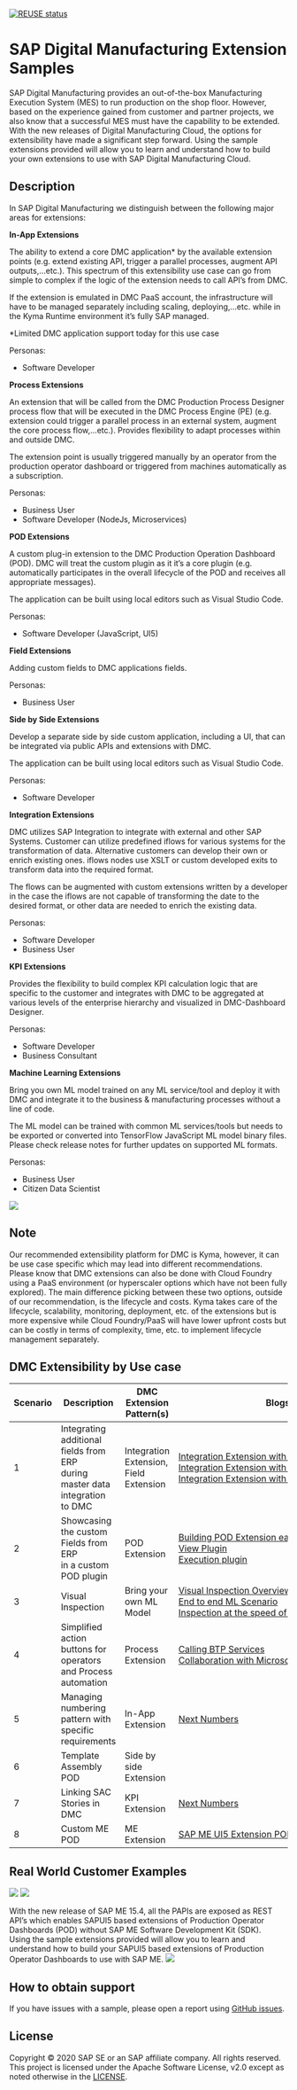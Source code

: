 [![REUSE status](https://api.reuse.software/badge/github.com/SAP-samples/digital-manufacturing-extension-samples)](https://api.reuse.software/info/github.com/SAP-samples/digital-manufacturing-extension-samples)

# SAP Digital Manufacturing Extension Samples
SAP Digital Manufacturing provides an out-of-the-box Manufacturing Execution System (MES) to run production on the shop floor. However, based on the experience gained from customer and partner projects, we also know that a successful MES must have the capability to be extended. With the new releases of Digital Manufacturing Cloud, the options for extensibility have made a significant step forward. Using the sample extensions provided will allow you to learn and understand how to build your own extensions to use with SAP Digital Manufacturing Cloud.

## Description
In SAP Digital Manufacturing we distinguish between the following major areas for extensions:

**In-App Extensions**

The ability to extend a core DMC application* by the available extension points (e.g. extend existing API, trigger a parallel processes, augment API outputs,…etc.). This spectrum of this extensibility use case can go from simple to complex if the logic of the extension needs to call API’s from DMC. 

If the extension is emulated in DMC PaaS account, the infrastructure will have to be managed separately including scaling, deploying,...etc. while in the Kyma Runtime environment it’s fully SAP managed.

*Limited DMC application support today for this use case

Personas: 

- Software Developer

**Process Extensions** 

An extension that will be called from the DMC Production Process Designer process flow that will be executed in the DMC Process Engine (PE) (e.g. extension could trigger a parallel process in an external system, augment the core process flow,…etc.).  Provides flexibility to adapt processes within and outside DMC.

The extension point is usually triggered manually by an operator from the production operator dashboard or triggered from machines automatically as a subscription.

Personas:

- Business User
- Software Developer (NodeJs, Microservices)

**POD Extensions** 

A custom plug-in extension to the DMC Production Operation Dashboard (POD).  DMC will treat the custom plugin as it it’s a core plugin (e.g. automatically participates in the overall  lifecycle of the POD and receives all appropriate messages).

The application can be built using local editors such as Visual Studio Code. 

Personas:

- Software Developer (JavaScript, UI5)

**Field Extensions**

Adding custom fields to DMC applications fields.

Personas:

- Business User


**Side by Side Extensions**

Develop a separate side by side custom application, including a UI, that can be integrated via public APIs and extensions with DMC.

The application can be built using local editors such as Visual Studio Code. 

Personas:

- Software Developer

**Integration Extensions**

DMC utilizes SAP Integration to integrate with external and other SAP Systems. Customer can utilize predefined  iflows for various systems for the transformation of data. Alternative customers can  develop their own or enrich existing ones. iflows nodes use XSLT or custom developed exits to transform data into the required format.

The flows can be augmented with custom extensions written by a developer in the case the iflows are not capable of transforming the date to the desired format, or other data are needed to enrich the existing data.

Personas:

- Software Developer
- Business User

**KPI Extensions**

Provides the flexibility to build complex KPI calculation logic that are specific to the customer and integrates with DMC to be aggregated at various levels of the enterprise hierarchy and visualized in DMC-Dashboard Designer.

Personas:

- Software Developer
- Business Consultant

**Machine Learning Extensions**

Bring you own ML model trained on any ML service/tool and deploy it with DMC and integrate it to the business & manufacturing processes without a line of code.

The ML model can be trained with common ML services/tools but needs to be exported or converted into TensorFlow JavaScript ML model binary files. Please check release notes for further updates on supported ML formats.

Personas:

- Business User
- Citizen Data Scientist

![](docs/assets/indexLectureSlide31.png)

## Note
Our recommended extensibility platform for DMC is Kyma, however, it can be use case specific which may lead into different recommendations. Please know that DMC extensions can also be done with Cloud Foundry using a PaaS environment (or hyperscaler options which have not been fully explored).  The main difference picking between these two options, outside of our recommendation, is the lifecycle and costs. Kyma takes care of the lifecycle, scalability, monitoring, deployment, etc. of the extensions but is more expensive while Cloud Foundry/PaaS will have lower upfront costs but can be costly in terms of complexity, time, etc. to implement lifecycle management separately.

## DMC Extensibility by Use case

| Scenario      | Description   | DMC Extension Pattern(s)   | <div style="width:360px">Blogs</div>          |
| ------------- | ------------- | ------------- | ------------- |
| 1 | Integrating additional fields from ERP <br/> during master data integration to DMC | Integration Extension, Field Extension | [Integration Extension with S/4HANA Part 1](https://blogs.sap.com/2021/08/24/sap-digital-manufacturing-cloud-integration-extension) <br/> [Integration Extension with S/4HANA Part 2](https://blogs.sap.com/2021/09/21/sap-digital-manufacturing-cloud-integration-extension-part-ii) <br/>  [Integration Extension with S/4HANA Cloud](https://blogs.sap.com/2021/02/05/use-sap-cloud-platform-integration-for-mediated-integration-between-sap-s-4hana-cloud-and-sap-digital-manufacturing-cloud) |
2 | Showcasing the custom Fields from ERP <br/> in a custom POD plugin | POD Extension | [Building POD Extension easy way](https://blogs.sap.com/2022/04/11/building-a-custom-digital-manufacturing-cloud-pod-plugin-the-easy-way) <br/> [View Plugin](https://github.com/SAP-samples/digital-manufacturing-extension-samples/blob/main/DMC_UIExtensions/ViewPodPluginTemplate_And_Example/documentation/InstallationAndConfigurationGuide.pdf) <br/> [Execution plugin](https://github.com/SAP-samples/digital-manufacturing-extension-samples/blob/main/DMC_UIExtensions/ExecutionPodPluginTemplate_and_Example/documentation/InstallationAndConfigurationGuide.pdf) |
3 | Visual Inspection | Bring your own ML Model | [Visual Inspection Overview](https://blogs.sap.com/2020/12/14/ai-ml-solution-for-visual-inspection-overview-how-to-close-the-production-gap-for-machine-learning/) <br/>  [End to end ML Scenario](https://blogs.sap.com/2022/07/10/end-to-end-ai-ml-scenario-configuration-in-sap-dmc/) <br/> [Inspection at the speed of Sight](https://sapvideoa35699dc5.hana.ondemand.com/?entry_id=1_p3ss7uhx)   |
4 | Simplified action buttons for operators and Process automation  | Process Extension | [Calling BTP Services](https://blogs.sap.com/2022/07/22/sap-digital-manufacturing-cloud-process-extension-integrated-with-sap-workflow-management/) <br/> [Collaboration with Microsoft Team](https://blogs.sap.com/2021/09/17/integrating-microsoft-teams-with-sap-digital-manufacturing-cloud/) |
5 | Managing numbering pattern with specific requirements  | In-App Extension | [Next Numbers](https://github.com/SAP-samples/digital-manufacturing-extension-samples/blob/main/DMC_NextNumber_InAppExtensions/batch-nn-postgresql/documentation/InstallationAndConfigurationGuide.pdf) |
6 | Template Assembly POD | Side by side Extension | |
7 | Linking SAC Stories in DMC | KPI Extension | [Next Numbers](https://blogs.sap.com/2021/11/16/dashboard-designer-embedding-sap-analytics-cloud-sac-stories-into-sap-digital-manufacturing-cloud-dmc-dashboards/) |
8 | Custom ME POD | ME Extension | [SAP ME UI5 Extension POD](ME_POD) |

## Real World Customer Examples
![](docs/assets/indexLectureSlide33.png)
![](docs/assets/indexLectureSlide34.png)

With the new release of SAP ME 15.4, all the PAPIs are exposed as REST API’s which enables SAPUI5 based extensions of Production Operator Dashboards (POD) without SAP ME Software Development Kit (SDK).<br /> Using the sample extensions provided will allow you to learn and understand how to build your SAPUI5 based extensions of Production Operator Dashboards to use with SAP ME.
![](resources/images/me_ext_pod.png)

## How to obtain support
If you have issues with a sample, please open a report using [GitHub issues](../../issues).

## License
Copyright © 2020 SAP SE or an SAP affiliate company. All rights reserved. This project is licensed under the Apache Software License, v2.0 except as noted otherwise in the  [LICENSE](LICENSES/Apache-2.0.txt).
